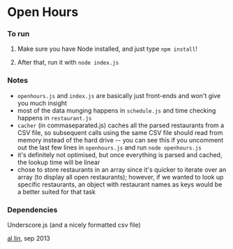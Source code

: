 Open Hours
==========

### To run ###
1) Make sure you have Node installed, and just type `npm install`!

2) After that, run it with `node index.js`

### Notes ###
* `openhours.js` and `index.js` are basically just front-ends and won't give you much insight
* most of the data munging happens in `schedule.js` and time checking happens in `restaurant.js`
* `cacher` (in commaseparated.js) caches all the parsed restaurants from a CSV file, so subsequent calls using the same CSV file should read from memory instead of the hard drive -- you can see this if you uncomment out the last few lines in `openhours.js` and run `node openhours.js`
* it's definitely not optimised, but once everything is parsed and cached, the lookup time will be linear
*  chose to store restaurants in an array since it's quicker to iterate over an array (to display all open restaurants); however, if we wanted to look up specific restaurants, an object with restaurant names as keys would be a better suited for that task

### Dependencies ###
Underscore.js (and a nicely formatted csv file)

[al lin](http://cmdoptesc.com), sep 2013